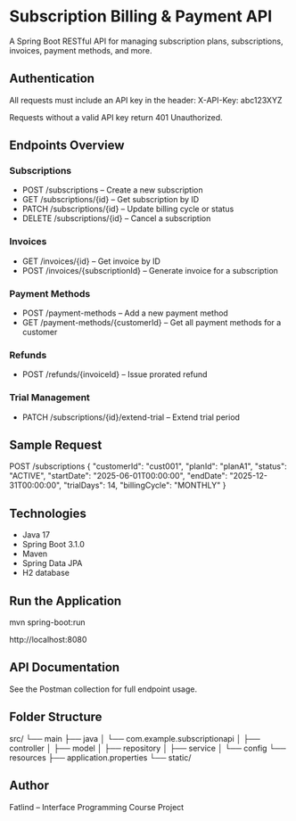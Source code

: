 # Subscription Billing & Payment API

A Spring Boot RESTful API for managing subscription plans, subscriptions, invoices, payment methods, and more.

## Authentication
All requests must include an API key in the header:
X-API-Key: abc123XYZ

Requests without a valid API key return 401 Unauthorized.

## Endpoints Overview

### Subscriptions
- POST /subscriptions – Create a new subscription
- GET /subscriptions/{id} – Get subscription by ID
- PATCH /subscriptions/{id} – Update billing cycle or status
- DELETE /subscriptions/{id} – Cancel a subscription

### Invoices
- GET /invoices/{id} – Get invoice by ID
- POST /invoices/{subscriptionId} – Generate invoice for a subscription

### Payment Methods
- POST /payment-methods – Add a new payment method
- GET /payment-methods/{customerId} – Get all payment methods for a customer

### Refunds
- POST /refunds/{invoiceId} – Issue prorated refund

### Trial Management
- PATCH /subscriptions/{id}/extend-trial – Extend trial period

## Sample Request

POST /subscriptions
{
  "customerId": "cust001",
  "planId": "planA1",
  "status": "ACTIVE",
  "startDate": "2025-06-01T00:00:00",
  "endDate": "2025-12-31T00:00:00",
  "trialDays": 14,
  "billingCycle": "MONTHLY"
}

## Technologies
- Java 17
- Spring Boot 3.1.0
- Maven
- Spring Data JPA
- H2 database

## Run the Application
mvn spring-boot:run

http://localhost:8080

## API Documentation
See the Postman collection for full endpoint usage.

## Folder Structure

src/
└── main
    ├── java
    │   └── com.example.subscriptionapi
    │       ├── controller
    │       ├── model
    │       ├── repository
    │       ├── service
    │       └── config
    └── resources
        ├── application.properties
        └── static/

## Author
Fatlind – Interface Programming Course Project
